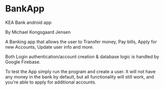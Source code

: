 # BankApp
KEA Bank android app

By Michael Kongsgaard Jensen


A Banking app that allows the user to Transfer money, Pay bills, Apply for new Accounts, Update user info and more.


Both Login authentication/account creation & database logic is handled by Google Firebase.


To test the App simply run the program and create a user. It will not have any money in the bank by default, but all functionality will still work, and you're able to apply for additional accounts. 
